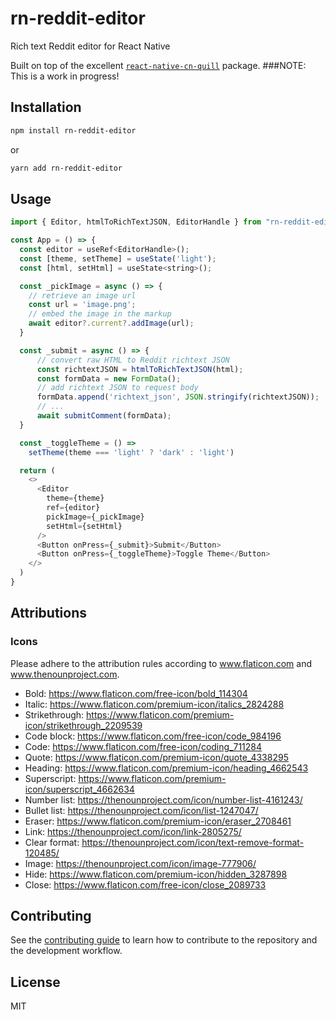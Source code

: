 # rn-reddit-editor

Rich text Reddit editor for React Native

Built on top of the excellent [`react-native-cn-quill`](https://www.npmjs.com/package/react-native-cn-quill) package.
###NOTE: This is a work in progress!

## Installation

```sh
npm install rn-reddit-editor
```
or
```sh
yarn add rn-reddit-editor
```

## Usage

```js
import { Editor, htmlToRichTextJSON, EditorHandle } from "rn-reddit-editor";

const App = () => {
  const editor = useRef<EditorHandle>();
  const [theme, setTheme] = useState('light');
  const [html, setHtml] = useState<string>();

  const _pickImage = async () => {
    // retrieve an image url
    const url = 'image.png';
    // embed the image in the markup
    await editor?.current?.addImage(url);
  }

  const _submit = async () => {
      // convert raw HTML to Reddit richtext JSON
      const richtextJSON = htmlToRichTextJSON(html);
      const formData = new FormData();
      // add richtext JSON to request body
      formData.append('richtext_json', JSON.stringify(richtextJSON));
      // ...
      await submitComment(formData);
  }

  const _toggleTheme = () =>
    setTheme(theme === 'light' ? 'dark' : 'light')

  return (
    <>
      <Editor
        theme={theme}
        ref={editor}
        pickImage={_pickImage}
        setHtml={setHtml}
      />
      <Button onPress={_submit}>Submit</Button>
      <Button onPress={_toggleTheme}>Toggle Theme</Button>
    </>
  )
}
```

## Attributions
### Icons
Please adhere to the attribution rules according to www.flaticon.com and www.thenounproject.com.
- Bold: https://www.flaticon.com/free-icon/bold_114304
- Italic: https://www.flaticon.com/premium-icon/italics_2824288
- Strikethrough: https://www.flaticon.com/premium-icon/strikethrough_2209539
- Code block: https://www.flaticon.com/free-icon/code_984196
- Code: https://www.flaticon.com/free-icon/coding_711284
- Quote: https://www.flaticon.com/premium-icon/quote_4338295
- Heading: https://www.flaticon.com/premium-icon/heading_4662543
- Superscript: https://www.flaticon.com/premium-icon/superscript_4662634
- Number list: https://thenounproject.com/icon/number-list-4161243/
- Bullet list: https://thenounproject.com/icon/list-1247047/
- Eraser: https://www.flaticon.com/premium-icon/eraser_2708461
- Link: https://thenounproject.com/icon/link-2805275/
- Clear format: https://thenounproject.com/icon/text-remove-format-120485/
- Image: https://thenounproject.com/icon/image-777906/
- Hide: https://www.flaticon.com/premium-icon/hidden_3287898
- Close: https://www.flaticon.com/free-icon/close_2089733
## Contributing

See the [contributing guide](CONTRIBUTING.md) to learn how to contribute to the repository and the development workflow.

## License

MIT
